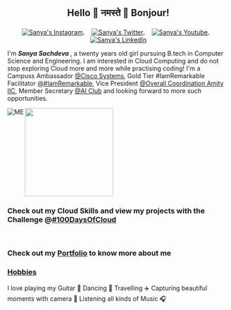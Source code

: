 ## <p align="center"> Hello 👋 नमस्ते 🙏 Bonjour! </p>
<p align="center">
<a href="https://www.instagram.com/__sanya_sachdeva__/">
<img align="center" padding-right:10px alt="Sanya's Instagram" src="https://user-images.githubusercontent.com/69337392/123618371-c1199180-d825-11eb-8571-34adeb4e1fd9.png" />
</a> &nbsp;&nbsp;&nbsp;
<a href="https://twitter.com/Sanya_Sachdeva_">
<img align="center" alt="Sanya's Twitter" src="https://user-images.githubusercontent.com/69337392/123618374-c2e35500-d825-11eb-89c4-7859038ca6e2.png" />
</a> &nbsp;&nbsp;&nbsp;                                
<a href="https://www.youtube.com/channel/UCnpwuStrReyUWG7PzmUgmag">
<img align="center" alt="Sanya's Youtube" src="https://user-images.githubusercontent.com/69337392/123618378-c4ad1880-d825-11eb-91dd-6a22b03ef0d7.png" />
</a> &nbsp;&nbsp;&nbsp;                
<a href="https://www.linkedin.com/in/sanya-sachdeva/">
<img align="center" alt="Sanya's LinkedIn" src="https://user-images.githubusercontent.com/69337392/123618382-c5de4580-d825-11eb-9b4d-74015a4edb3f.png" />
</a>
</p>

I'm <b> *Sanya Sachdeva* </b>, a twenty years old girl pursuing B.tech in Computer Science and Engineering. I am interested in Cloud Computing and do not stop exploring Cloud more and more while practising coding! I'm a Campuss Ambassador [@Cisco Systems](https://www.cisco.com/c/en_in/index.html), Gold Tier #IamRemarkable Facilitator [@#IamRemarkable](https://iamremarkable.withgoogle.com/), Vice President [@Overall Coordination Amity IIC](https://www.instagram.com/amityuniversityiic/), Member Secretary [@AI Club](https://www.linkedin.com/company/amity-ai-club/)
and looking forward to more such opportunities. 

<img align="left" alt="ME" src="https://user-images.githubusercontent.com/69337392/123616629-181e6700-d824-11eb-82d2-4c16e64903a9.png">
<img height="200px" align="center" src="https://github-readme-stats.vercel.app/api/?username=sanyasachdeva1" />

### Check out my Cloud Skills and view my projects with the Challenge @[#100DaysOfCloud](https://github.com/sanyasachdeva1/100DaysOfCloud)  
<p>&nbsp;</p>

### Check out my [Portfolio](https://sanyasachdeva1.github.io/Portfolio/) to know more about me 

### [Hobbies](https://sanyasachdeva1.github.io/My-Website/)
I love playing my Guitar 🎸 Dancing 💃 Travelling ✈️ Capturing beautiful moments with camera 📸 Listening all kinds of Music 🎧
